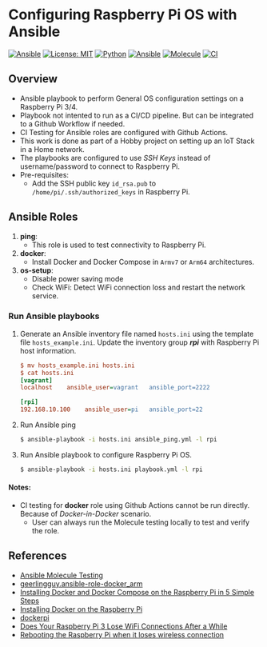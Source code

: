 # Configuring Raspberry Pi OS with Ansible

[![Ansible](https://img.shields.io/badge/raspberrypi-3,4-C51A4A?logo=raspberry-pi)](https://www.raspberrypi.org/) [![License: MIT](https://img.shields.io/badge/License-MIT-yellow.svg)](https://github.com/universalvishwa/raspberrypi-os-config-ansible/blob/master/LICENSE) [![Python](https://img.shields.io/badge/python-3.7-blue?logo=python)](https://www.python.org/downloads/release/python-379/) [![Ansible](https://img.shields.io/badge/ansible-2.10-EE0000?logo=ansible)](https://docs.ansible.com/) [![Molecule](https://img.shields.io/badge/molecule-v3.2.0-3CAFCE)](https://molecule.readthedocs.io/) [![CI](https://github.com/universalvishwa/raspberrypi-os-config-ansible/workflows/CI/badge.svg)](https://github.com/universalvishwa/raspberrypi-os-config-ansible/actions) 

## Overview
- Ansible playbook to perform General OS configuration settings on a Raspberry Pi 3/4.
- Playbook not intented to run as a CI/CD pipeline. But can be integrated to a Github Workflow if needed.
- CI Testing for Ansible roles are configured with Github Actions.
- This work is done as part of a Hobby project on setting up an IoT Stack in a Home network.
- The playbooks are configured to use _SSH Keys_ instead of username/password to connect to Raspberry Pi.
- Pre-requisites:
    - Add the SSH public key `id_rsa.pub` to `/home/pi/.ssh/authorized_keys` in Raspberry Pi.

## Ansible Roles
1. **ping**:
    - This role is used to test connectivity to Raspberry Pi.
2. **docker**:
    - Install Docker and Docker Compose in `Armv7` or `Arm64` architectures.
3. **os-setup**:
    - Disable power saving mode
    - Check WiFi: Detect WiFi connection loss and restart the network service.

### Run Ansible playbooks
1. Generate an Ansible inventory file named `hosts.ini` using the template file `hosts_example.ini`. Update the inventory group _**rpi**_ with Raspberry Pi host information.
    ```ini
    $ mv hosts_example.ini hosts.ini
    $ cat hosts.ini
    [vagrant]
    localhost    ansible_user=vagrant   ansible_port=2222

    [rpi]
    192.168.10.100    ansible_user=pi   ansible_port=22
    ```

1. Run Ansible ping
    ```bash
    $ ansible-playbook -i hosts.ini ansible_ping.yml -l rpi
    ```
2. Run Ansible playbook to configure Raspberry Pi OS.
    ```bash
    $ ansible-playbook -i hosts.ini playbook.yml -l rpi
    ```

#### Notes:
- CI testing for **docker** role using Github Actions cannot be run directly. Because of _Docker-in-Docker_ scenario.
    - User can always run the Molecule testing locally to test and verify the role.

## References
- [Ansible Molecule Testing](https://github.com/universalvishwa/ansible-molecule-testing)
- [geerlingguy.ansible-role-docker_arm](https://github.com/geerlingguy/ansible-role-docker_arm)
- [Installing Docker and Docker Compose on the Raspberry Pi in 5 Simple Steps](https://dev.to/rohansawant/installing-docker-and-docker-compose-on-the-raspberry-pi-in-5-simple-steps-3mgl)
- [Installing Docker on the Raspberry Pi](https://pimylifeup.com/raspberry-pi-docker/)
- [dockerpi](https://github.com/lukechilds/dockerpi)
- [Does Your Raspberry Pi 3 Lose WiFi Connections After a While](http://qdosmsq.dunbar-it.co.uk/blog/2016/03/does-your-raspberry-pi-3-lose-wifi-connections-after-a-while/)
- [Rebooting the Raspberry Pi when it loses wireless connection](https://weworkweplay.com/play/rebooting-the-raspberry-pi-when-it-loses-wireless-connection-wifi/)